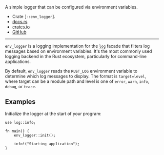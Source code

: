 A simple logger that can be configured via environment variables.

- Crate [`::env_logger`].
- [docs.rs](https://docs.rs/env_logger)
- [crates.io](https://crates.io/crates/env_logger)
- [GitHub](https://github.com/rust-cli/env_logger)

---

`env_logger` is a logging implementation for the [`log`] facade
that filters log messages based on environment variables.
It's the most commonly used logging backend in the Rust ecosystem,
particularly for command-line applications.

By default, `env_logger` reads the `RUST_LOG` environment variable
to determine which log messages to display.
The format is `target=level`, where target can be a module path
and level is one of `error`, `warn`, `info`, `debug`, or `trace`.

## Examples

Initialize the logger at the start of your program:

```
use log::info;

fn main() {
    env_logger::init();

    info!("Starting application");
}
```

[`log`]: crate::log
